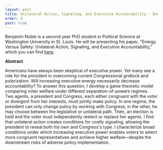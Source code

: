 ```yaml
---
layout: post
title: Unilateral Action, Signaling, and Executive Accountability - Benjamin Noble (WUSTL Political Science)
order: 4
past: true
---
```



Benjamin Noble is a second year PhD student in Political Science at Washington University in St. Louis.
He will be presenting his paper, "Energy Versus Safety: Unilateral Action, Signaling, and Executive Accountability," which you can find [here](https://www.dropbox.com/s/25s16n2m3kl6xlr/Energy_Safety_v3.pdf?dl=0).


**Abstract**

Americans have always been skeptical of executive power. Yet many see a role for the president in overcoming current Congressional gridlock and polarization. Will increasing executive energy necessarily decrease accountability? To answer this question, I develop a game theoretic model comparing voter welfare under different separation-of-powers regimes. Two agents, a president and Congress, each either congruent with the voter or divergent from her interests, must jointly make policy. In one regime, the president can only change policy by working with Congress; in the other, he may choose between the legislative or unilateral path. Then, an election is held and the voter must independently reelect or replace her agents. I find that unilateral action creates conditions for costly signaling, allowing the president to reveal both his own and Congress's type. I characterize broad conditions under which increasing executive power enables voters to select more congruent representatives and achieve higher welfare—despite the downstream risks of adverse policy implementation.

